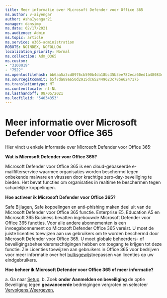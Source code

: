 ```yaml
---
title: Meer informatie over Microsoft Defender voor Office 365
ms.author: v-aiyengar
author: AshaIyengar21
manager: dansimp
ms.date: 02/17/2021
ms.audience: Admin
ms.topic: article
ms.service: o365-administration
ROBOTS: NOINDEX, NOFOLLOW
localization_priority: Normal
ms.collection: Adm_O365
ms.custom:
- "3100019"
- "7522"
ms.openlocfilehash: bb6aa5a3cd8976cb590b4da18bc35b3ee782eca60ed1a48083cca8e7ef17e51e
ms.sourcegitcommit: b5f7da89a650d2915dc652449623c78be6247175
ms.translationtype: MT
ms.contentlocale: nl-NL
ms.lasthandoff: 08/05/2021
ms.locfileid: "54034353"
---
```

# <a name="learn-about-microsoft-defender-for-office-365"></a>Meer informatie over Microsoft Defender voor Office 365

Hier vindt u enkele informatie over Microsoft Defender voor Office 365:

**Wat is Microsoft Defender voor Office 365?**

Microsoft Defender voor Office 365 is een cloud-gebaseerde e-mailfilterservice waarmee organisaties worden beschermd tegen onbekende malware en virussen door krachtige zero-day-beveiliging te bieden. Het bevat functies om organisaties in realtime te beschermen tegen schadelijke koppelingen.

**Hoe activeer ik Microsoft Defender voor Office 365?**

Safe Bijlagen, Safe koppelingen en anti-phishing maken deel uit van de Microsoft Defender voor Office 365 functie. Enterprise E5, Education A5 en Microsoft 365 Business bevatten ingebouwde Microsoft Defender voor Office 365 functies. Voor alle andere abonnementen is een invoegabonnement op Microsoft Defender Office 365 vereist. U moet de juiste licenties toewijzen aan uw gebruikers om te worden beschermd door Microsoft Defender voor Office 365. U moet globale beheerders- of beveiligingsbeheerdersmachtigingen hebben om toegang te krijgen tot deze functie. Zie Licenties toewijzen aan gebruikers in Office 365 voor bedrijven voor meer informatie over het [bulksgewijs](https://go.microsoft.com/fwlink/?linkid=2093435)toepassen van licenties op uw eindgebruikers.

**Hoe beheer ik Microsoft Defender voor Office 365 of meer informatie?**

a. Ga naar [Setup](https://go.microsoft.com/fwlink/p/?linkid=2075721).
b. Zoek **onder Aanmelden en beveiliging** de optie Beveiliging tegen **geavanceerde** bedreigingen vergroten en selecteer [Vervolgens Weergeven.](https://go.microsoft.com/fwlink/?linkid=2109302)
